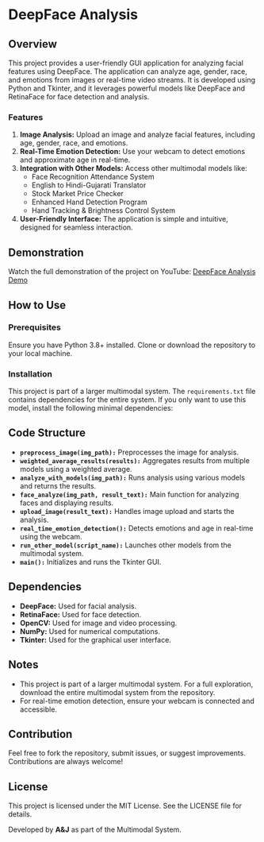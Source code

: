 # DeepFace Analysis
## Overview
This project provides a user-friendly GUI application for analyzing facial features using DeepFace. The application can analyze age, gender, race, and emotions from images or real-time video streams. It is developed using Python and Tkinter, and it leverages powerful models like DeepFace and RetinaFace for face detection and analysis.

### Features
1. **Image Analysis:** Upload an image and analyze facial features, including age, gender, race, and emotions.
2. **Real-Time Emotion Detection:** Use your webcam to detect emotions and approximate age in real-time.
3. **Integration with Other Models:** Access other multimodal models like:
   - Face Recognition Attendance System
   - English to Hindi-Gujarati Translator
   - Stock Market Price Checker
   - Enhanced Hand Detection Program
   - Hand Tracking & Brightness Control System
4. **User-Friendly Interface:** The application is simple and intuitive, designed for seamless interaction.

## Demonstration
Watch the full demonstration of the project on YouTube: [DeepFace Analysis Demo](https://youtu.be/86Xb8Kfm9fU?si=QC36LefljbtTxTra)

## How to Use
### Prerequisites
Ensure you have Python 3.8+ installed. Clone or download the repository to your local machine.

### Installation
This project is part of a larger multimodal system. The `requirements.txt` file contains dependencies for the entire system. If you only want to use this model, install the following minimal dependencies:

## Code Structure
- **`preprocess_image(img_path):`** Preprocesses the image for analysis.
- **`weighted_average_results(results):`** Aggregates results from multiple models using a weighted average.
- **`analyze_with_models(img_path):`** Runs analysis using various models and returns the results.
- **`face_analyze(img_path, result_text):`** Main function for analyzing faces and displaying results.
- **`upload_image(result_text):`** Handles image upload and starts the analysis.
- **`real_time_emotion_detection():`** Detects emotions and age in real-time using the webcam.
- **`run_other_model(script_name):`** Launches other models from the multimodal system.
- **`main():`** Initializes and runs the Tkinter GUI.

## Dependencies
- **DeepFace:** Used for facial analysis.
- **RetinaFace:** Used for face detection.
- **OpenCV:** Used for image and video processing.
- **NumPy:** Used for numerical computations.
- **Tkinter:** Used for the graphical user interface.

## Notes
- This project is part of a larger multimodal system. For a full exploration, download the entire multimodal system from the repository.
- For real-time emotion detection, ensure your webcam is connected and accessible.

## Contribution
Feel free to fork the repository, submit issues, or suggest improvements. Contributions are always welcome!

## License
This project is licensed under the MIT License. See the LICENSE file for details.

Developed by **A&J** as part of the Multimodal System.

